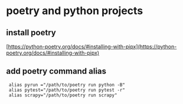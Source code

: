 # poetry and python projects

## install poetry
[https://python-poetry.org/docs/#installing-with-pipx](https://python-poetry.org/docs/#installing-with-pipx)

## add poetry command alias
```
 alias pyrun ="/path/to/poetry run python -B"
 alias pytest="/path/to/poetry run pytest -r"
 alias scrapy="/path/to/poetry run scrapy"
```
